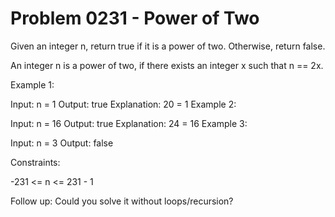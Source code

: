 # Problem 0231 - Power of Two 


Given an integer n, return true if it is a power of two. Otherwise, return false.

An integer n is a power of two, if there exists an integer x such that n == 2x.



Example 1:

Input: n = 1
Output: true
Explanation: 20 = 1
Example 2:

Input: n = 16
Output: true
Explanation: 24 = 16
Example 3:

Input: n = 3
Output: false


Constraints:

-231 <= n <= 231 - 1


Follow up: Could you solve it without loops/recursion?
